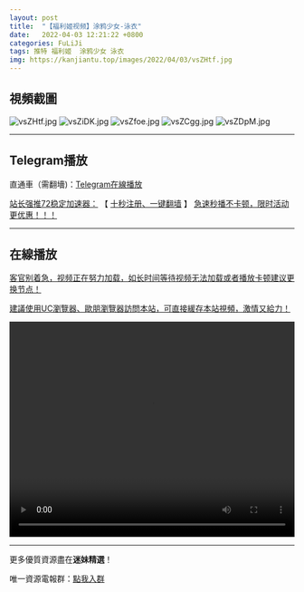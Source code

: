 ```yaml
---
layout: post
title:  "【福利姬视频】涂鸦少女-泳衣"
date:   2022-04-03 12:21:22 +0800
categories: FuLiJi
tags: 推特 福利姬  涂鸦少女 泳衣
img: https://kanjiantu.top/images/2022/04/03/vsZHtf.jpg
---
```



## 視頻截圖

![vsZHtf.jpg](https://kanjiantu.top/images/2022/04/03/vsZHtf.jpg)
![vsZiDK.jpg](https://kanjiantu.top/images/2022/04/03/vsZiDK.jpg)
![vsZfoe.jpg](https://kanjiantu.top/images/2022/04/03/vsZfoe.jpg)
![vsZCgg.jpg](https://kanjiantu.top/images/2022/04/03/vsZCgg.jpg)
![vsZDpM.jpg](https://kanjiantu.top/images/2022/04/03/vsZDpM.jpg)

* * *
## Telegram播放

直通車（需翻墻)：[Telegram在線播放](https://t.me/mimeijingxuan/423)

<u>站长强推72稳定加速器：</u> 【 [十秒注册、一键翻墙](https://www.mimei.blog/skip/vpn.html) 】
<u>  急速秒播不卡顿，限时活动更优惠！！！</u>
* * *
## 在線播放
<u>客官别着急，视频正在努力加载，如长时间等待视频无法加载或者播放卡顿建议更换节点！</u>

<u>建議使用UC瀏覽器、歐朋瀏覽器訪問本站，可直接緩存本站視頻，激情又給力！</u>
<center><video src="https://cdn.publer.io/uploads/videos/624987efdb279736bfa81b4a/39abcee0674534d825143418284d81af.mp4" width="100%" height="380px" controls="controls"></video></center>


* * *
更多優質資源盡在**迷妹精選**！

唯一資源電報群：[點我入群](https://t.me/mimeijingxuan)


